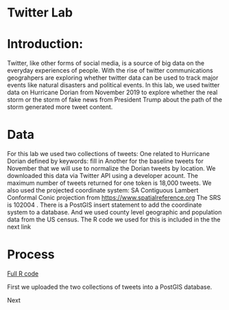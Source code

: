 # Twitter Lab

# Introduction: 
Twitter, like other forms of social media, is a source of big data on the everyday experiences of people. With the rise of 
twitter communications geograhpers are exploring whether twitter data can be used to track major events like natural disasters and political events. In this lab, we used twitter data on Hurricane Dorian from November 2019 to explore whether the real storm or the storm of fake news from President Trump about the path of the storm generated more tweet content. 

# Data 
For this lab we used two collections of tweets: 
One related to Hurricane Dorian defined by keywords: fill in 
Another for the baseline tweets for November that we will use to normalize the Dorian tweets by location.
We downloaded this data via Twitter API using a developer acount. The maximum number of tweets returned for one token is 18,000 tweets. 
We also used the projected coordinate system: SA Contiguous Lambert Conformal Conic projection from https://www.spatialreference.org The SRS is 102004 . There is a PostGIS insert statement to add the coordinate system to a database.
And we used county level geographic and population data from the US census. The R code we used for this is included in the 
the next link

# Process 
[Full R code]()  

First we uploaded the two collections of tweets into a PostGIS database. 

Next  
